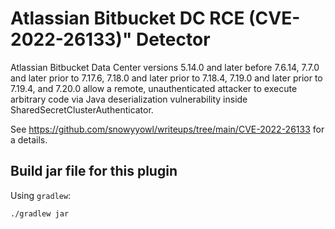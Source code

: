 # Atlassian Bitbucket DC RCE (CVE-2022-26133)" Detector

Atlassian Bitbucket Data Center versions 5.14.0 and later before
7.6.14, 7.7.0 and later prior to 7.17.6, 7.18.0 and later prior
to 7.18.4, 7.19.0 and later prior to 7.19.4, and 7.20.0 allow a
remote, unauthenticated attacker to execute arbitrary code via 
Java deserialization vulnerability inside SharedSecretClusterAuthenticator.

See https://github.com/snowyyowl/writeups/tree/main/CVE-2022-26133 for a details.

## Build jar file for this plugin

Using `gradlew`:

```shell
./gradlew jar
```
